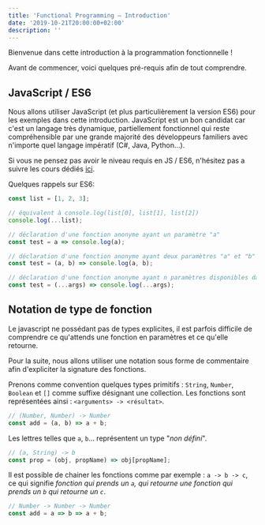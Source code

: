 ```yaml
---
title: 'Functional Programming — Introduction'
date: '2019-10-21T20:00:00+02:00'
description: ''
---
```


Bienvenue dans cette introduction à la programmation fonctionnelle !

Avant de commencer, voici quelques pré-requis afin de tout comprendre.

## JavaScript / ES6

Nous allons utiliser JavaScript (et plus particulièrement la version ES6) pour les exemples dans cette introduction. JavaScript est un bon candidat car c'est un langage très dynamique, partiellement fonctionnel qui reste compréhensible par une grande majorité des développeurs familiers avec n'importe quel langage impératif (C#, Java, Python...).

Si vous ne pensez pas avoir le niveau requis en JS / ES6, n'hésitez pas a suivre les cours dédiés [ici]().

Quelques rappels sur ES6:

```js
const list = [1, 2, 3];

// équivalent à console.log(list[0], list[1], list[2])
console.log(...list);

// déclaration d'une fonction anonyme ayant un paramètre "a"
const test = a => console.log(a);

// déclaration d'une fonction anonyme ayant deux paramètres "a" et "b"
const test = (a, b) => console.log(a, b);

// déclaration d'une fonction anonyme ayant n paramètres disponibles dans la collection "args"
const test = (...args) => console.log(...args);
```

## Notation de type de fonction

Le javascript ne possédant pas de types explicites, il est parfois difficile de comprendre ce qu'attends une fonction en paramètres et ce qu'elle retourne.

Pour la suite, nous allons utiliser une notation sous forme de commentaire afin d'expliciter la signature des fonctions.

Prenons comme convention quelques types primitifs : `String`, `Number`, `Boolean` et `[]` comme suffixe désignant une collection. Les fonctions sont représentées ainsi : `<arguments> -> <résultat>`.

```js
// (Number, Number) -> Number
const add = (a, b) => a + b;
```

Les lettres telles que `a`, `b`... représentent un type "_non défini_".

```js
// (a, String) -> b
const prop = (obj, propName) => obj[propName];
```

Il est possible de chainer les fonctions comme par exemple : `a -> b -> c`, ce qui signifie _fonction qui prends un `a`, qui retourne une fonction qui prends un `b` qui retourne un `c`_.

```js
// Number -> Number -> Number
const add = a => b => a + b;
```
